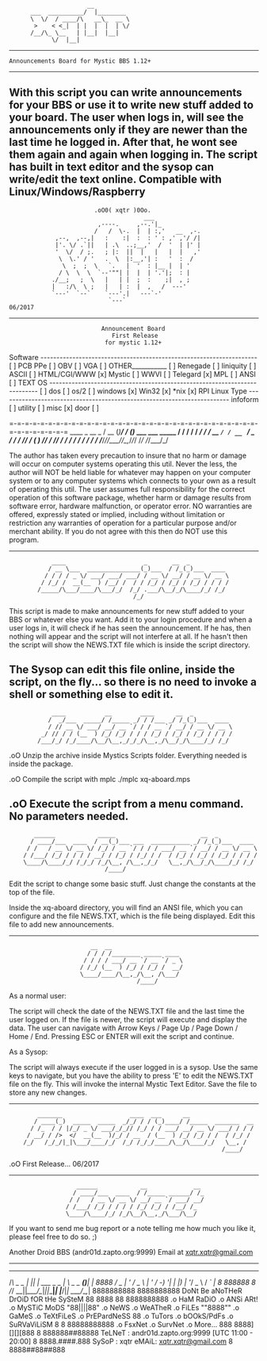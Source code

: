                           __
          ___  __________/  |________
          \  \/  / ____/\   __\_  __ \
           >    < <_|  | |  |  |  | \/
          /__/\_ \__   | |__|  |__|
                \/  |__|
-------------------------------------------------
    Announcements Board for Mystic BBS 1.12+     
-------------------------------------------------
With this script you can write announcements
for your BBS or use it to write new stuff added
to your board. The user when logs in, will see
the announcements only if they are newer than
the last time he logged in. After that, he
wont see them again and again when logging in.
The script has built in text editor and the
sysop can write/edit the text online.
    Compatible with Linux/Windows/Raspberry
-------------------------------------------------
                            .oO0( xqtr )0Oo.
                                          ___
                             ,----.     ,--.'|_
                            /   /  \-.  |  | :,'   __  ,-.
                 ,--,  ,--,|   :    :|  :  : ' : ,' ,'/ /|
                 |'. \/ .`||   | .\  ..;__,'  /  '  | |' |
                 '  \/  / ;.   ; |:  ||  |   |   |  |   ,'
                  \  \.' / '   .  \  |:__,'| :   '  :  /
                   \  ;  ;  \   `.   |  '  : |__ |  | '
                  / \  \  \  `--'""| |  |  | '.'|;  : |
                ./__;   ;  \   |   | |  ;  :    ;|  , ;
                |   :/\  \ ;   |   | :  |  ,   /  ---'
                `---'  `--`    `---'.|   ---`-'
                                `---`                                  06/2017

------------------------------------------------------------------------------

                              Announcement Board                               
                                 First Release                                 
                               for mystic 1.12+                                

Software --------------------------------------------------------------------
       [ ] PCB PPe      [ ] OBV          [ ] VGA         [ ] OTHER___________
       [ ] Renegade     [ ] Iiniquity    [ ] ASCII       [ ] HTML/CGI/WWW
       [x] Mystic       [ ] WWVI         [ ] Telegard    [x] MPL
       [ ] ANSI         [ ] TEXT
OS --------------------------------------------------------------------------
    [ ] dos  [ ] os/2  [ ] windows [x] Win32 [x] *nix [x] RPI Linux
Type ------------------------------------------------------------------------
                infoform [ ]   utility [ ]  misc [x]  door [ ]

=-=-=-=-=-=-=-=-=-=-=-=-=-=-=-=-=-=-=-=-=-=-=-=-=-=-=-=-=-=-=-=-=-=-=-=-=-=-=-=
                  ____  _           __      _
                 / __ \(_)_________/ /___ _(_)___ ___  ___  _____
                / / / / / ___/ ___/ / __ `/ / __ `__ \/ _ \/ ___/
               / /_/ / (__  ) /__/ / /_/ / / / / / / /  __/ /
              /_____/_/____/\___/_/\__,_/_/_/ /_/ /_/\___/_/

   The author has taken every precaution to insure that no harm or damage
will occur on computer systems operating this util.  Never the less, the
author will NOT be held liable for whatever may happen on your computer
system or to any computer systems which connects to your own as a result of
operating this util.  The user assumes full responsibility for the correct
operation of this software package, whether harm or damage results from
software error, hardware malfunction, or operator error.  NO warranties are
offered, expressly stated or implied, including without limitation or
restriction any warranties of operation for a particular purpose and/or
merchant ability.  If you do not agree with this then do NOT use this
program.

-------------------------------------------------------------------------------
                ____                      _       __  _
               / __ \___  _______________(_)___  / /_(_)___  ____
              / / / / _ \/ ___/ ___/ ___/ / __ \/ __/ / __ \/ __ \
             / /_/ /  __(__  ) /__/ /  / / /_/ / /_/ / /_/ / / / /
            /_____/\___/____/\___/_/  /_/ .___/\__/_/\____/_/ /_/
                                       /_/

  This script is made to make announcements for new stuff added to your BBS
or whatever else you want. Add it to your login procedure and when a user
logs in, it will check if he has seen the announcement. If he has, then
nothing will appear and the script will not interfere at all. If he hasn't
then the script will show the NEWS.TXT file which is inside the script
directory.

  The Sysop can edit this file online, inside the script, on the fly... so
there is no need to invoke a shell or something else to edit it.
-------------------------------------------------------------------------------
                ____           __        ____      __  _
               /  _/___  _____/ /_____ _/ / /___ _/ /_(_)___  ____
               / // __ \/ ___/ __/ __ `/ / / __ `/ __/ / __ \/ __ \
             _/ // / / (__  ) /_/ /_/ / / / /_/ / /_/ / /_/ / / / /
            /___/_/ /_/____/\__/\__,_/_/_/\__,_/\__/_/\____/_/ /_/


.oO Unzip the archive inside Mystics Scripts folder. Everything needed is
    inside the package.

.oO Compile the script with mplc
    ./mplc xq-aboard.mps

.oO Execute the script from a menu command. No parameters needed.
-------------------------------------------------------------------------------
           ______            _____                        __  _
          / ____/___  ____  / __(_)___ ___  ___________ _/ /_(_)___  ____
         / /   / __ \/ __ \/ /_/ / __ `/ / / / ___/ __ `/ __/ / __ \/ __ \
        / /___/ /_/ / / / / __/ / /_/ / /_/ / /  / /_/ / /_/ / /_/ / / / /
        \____/\____/_/ /_/_/ /_/\__, /\__,_/_/   \__,_/\__/_/\____/_/ /_/
                               /____/

  Edit the script to change some basic stuff. Just change the constants at
the top of the file.

  Inside the xq-aboard directory, you will find an ANSI file, which you can
configure and the file NEWS.TXT, which is the file being displayed. Edit this
file to add new announcements.

-------------------------------------------------------------------------------
                           __  __
                          / / / /________ _____ ____
                         / / / / ___/ __ `/ __ `/ _ \
                        / /_/ (__  ) /_/ / /_/ /  __/
                        \____/____/\__,_/\__, /\___/
                                        /____/

  As a normal user:

  The script will check the date of the NEWS.TXT file and the last time the
user logged on. If the file is newer, the script will execute and display the
data. The user can navigate with Arrow Keys / Page Up / Page Down / Home /
End. Pressing ESC or ENTER will exit the script and continue.

  As a Sysop:

  The script will always execute if the user logged in is a sysop. Use the
same keys to navigate, but you have the ability to press 'E' to edit the
NEWS.TXT file on the fly. This will invoke the internal Mystic Text Editor.
Save the file to store any new changes.

-------------------------------------------------------------------------------
            _______                   ____  ___      __
           / ____(_)  _____  _____  _/_/ / / (_)____/ /_____  _______  __
          / /_  / / |/_/ _ \/ ___/_/_// /_/ / / ___/ __/ __ \/ ___/ / / /
         / __/ / />  </  __(__  )/_/ / __  / (__  ) /_/ /_/ / /  / /_/ /
        /_/   /_/_/|_|\___/____/_/  /_/ /_/_/____/\__/\____/_/   \__, /
                                                                /____/

.oO First Release... 06/2017

-------------------------------------------------------------------------------
                       ______            __             __
                      / ____/___  ____  / /_____ ______/ /_
                     / /   / __ \/ __ \/ __/ __ `/ ___/ __/
                    / /___/ /_/ / / / / /_/ /_/ / /__/ /_
                    \____/\____/_/ /_/\__/\__,_/\___/\__/

If you want to send me bug report or a note telling me how much you like it,
please feel free to do so. ;)

Another Droid BBS (andr01d.zapto.org:9999)
Email at xqtr.xqtr@gmail.com

-------------------------------------------------------------------------------

   _            _   _              ___          _    _       
  /_\  _ _  ___| |_| |_  ___ _ _  |   \ _ _ ___(_)__| |               8888
 / _ \| ' \/ _ \  _| ' \/ -_) '_| | |) | '_/ _ \ / _` |            8 888888 8
/_/ \_\_||_\___/\__|_||_\___|_|   |___/|_| \___/_\__,_|            8888888888
                                                                   8888888888
         DoNt Be aNoTHeR DrOiD fOR tHe SySteM                      88 8888 88
                                                                   8888888888
    .o HaM RaDiO    .o ANSi ARt!       .o MySTiC MoDS              "88||||88"
    .o NeWS         .o WeATheR         .o FiLEs                     ""8888""
    .o GaMeS        .o TeXtFiLeS       .o PrEPardNeSS                  88
    .o TuTors       .o bOOkS/PdFs      .o SuRVaViLiSM          8 8 88888888888
    .o FsxNet       .o SurvNet         .o More...            888 8888][][][888
                                                               8 888888##88888
   TeLNeT : andr01d.zapto.org:9999 [UTC 11:00 - 20:00]         8 8888.####.888
   SySoP  : xqtr                   eMAiL: xqtr.xqtr@gmail.com  8 8888##88##888




